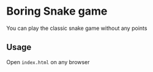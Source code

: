 # Boring Snake game

You can play the classic snake game without any points

## Usage

Open `index.html` on any browser
